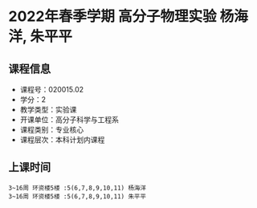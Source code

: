 # 2022年春季学期 高分子物理实验 杨海洋, 朱平平






## 课程信息

- 课程号：020015.02
- 学分：2
- 教学类型：实验课
- 开课单位：高分子科学与工程系
- 课程类别：专业核心
- 课程层次：本科计划内课程

## 上课时间

```
3~16周 环资楼5楼 :5(6,7,8,9,10,11) 杨海洋
3~16周 环资楼5楼 :5(6,7,8,9,10,11) 朱平平
```

